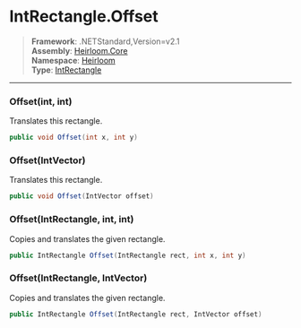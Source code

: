 # IntRectangle.Offset

> **Framework**: .NETStandard,Version=v2.1  
> **Assembly**: [Heirloom.Core][0]  
> **Namespace**: [Heirloom][0]  
> **Type**: [IntRectangle][1]

--------------------------------------------------------------------------------

### Offset(int, int)

Translates this rectangle.

```cs
public void Offset(int x, int y)
```

### Offset(IntVector)

Translates this rectangle.

```cs
public void Offset(IntVector offset)
```

### Offset(IntRectangle, int, int)

Copies and translates the given rectangle.

```cs
public IntRectangle Offset(IntRectangle rect, int x, int y)
```

### Offset(IntRectangle, IntVector)

Copies and translates the given rectangle.

```cs
public IntRectangle Offset(IntRectangle rect, IntVector offset)
```

[0]: ../Heirloom.Core.md
[1]: Heirloom.IntRectangle.md
